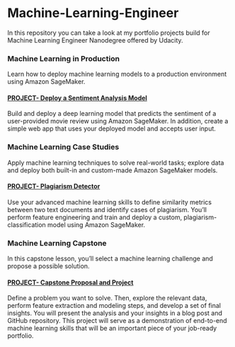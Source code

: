 # Machine-Learning-Engineer
In this repository you can take a look at my portfolio projects build for Machine Learning Engineer Nanodegree offered by Udacity.

### Machine Learning in Production
Learn how to deploy machine learning models to a production environment using Amazon SageMaker.

#### [PROJECT- Deploy a Sentiment Analysis Model](https://github.com/Rizwanhcc/Machine-Learning-Engineer/tree/main/Project-Plagiarism-Detection-ML)
Build and deploy a deep learning model that predicts the sentiment of a user-provided movie review using Amazon SageMaker. In addition, create a simple web app that uses your deployed model and accepts user input.

### Machine Learning Case Studies
Apply machine learning techniques to solve real-world tasks; explore data and deploy both built-in and custom-made Amazon SageMaker models.

#### [PROJECT- Plagiarism Detector](https://github.com/Rizwanhcc/Machine-Learning-Engineer/tree/main/Movie-Review-RNN-XGBoost)
Use your advanced machine learning skills to define similarity metrics between two text documents and identify cases of plagiarism. You’ll perform feature engineering and train and deploy a custom, plagiarism-classification model using Amazon SageMaker.


### Machine Learning Capstone
In this capstone lesson, you’ll select a machine learning challenge and propose a possible solution.

#### [PROJECT- Capstone Proposal and Project](https://github.com/Rizwanhcc/Machine-Learning-Engineer/tree/main/Dog_breed_classification)
Define a problem you want to solve. Then, explore the relevant data, perform feature extraction and modeling steps, and develop a set of final insights. You will present the analysis and your insights in a blog post and GitHub repository. This project will serve as a demonstration of end-to-end machine learning skills that will be an important piece of your job-ready portfolio.

